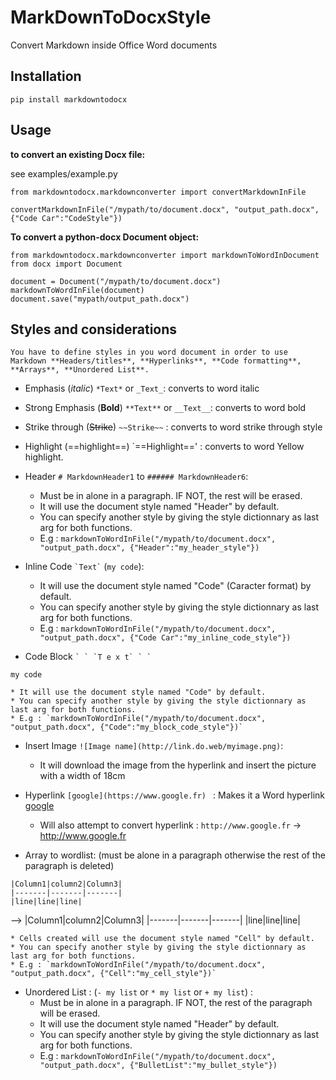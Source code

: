 # MarkDownToDocxStyle
Convert Markdown inside Office Word documents

## Installation

`pip install markdowntodocx`

## Usage



**to convert an existing Docx file:**

see examples/example.py

```
from markdowntodocx.markdownconverter import convertMarkdownInFile

convertMarkdownInFile("/mypath/to/document.docx", "output_path.docx", {"Code Car":"CodeStyle"})
```

**To convert a python-docx Document object:**

```
from markdowntodocx.markdownconverter import markdownToWordInDocument
from docx import Document

document = Document("/mypath/to/document.docx")
markdownToWordInFile(document)
document.save("mypath/output_path.docx")
```

## Styles and considerations
    You have to define styles in you word document in order to use Markdown **Headers/titles**, **Hyperlinks**, **Code formatting**, **Arrays**, **Unordered List**.
    

* Emphasis (*italic*) `*Text*` or `_Text_`:  converts to word italic
* Strong Emphasis (**Bold**) `**Text**` or `__Text__`:  converts to word bold
* Strike through (~~Strike~~) `~~Strike~~` : converts to word strike through style
* Highlight (==highlight==) `==Highlight==' : converts to word Yellow highlight. 
* Header `# MarkdownHeader1` to `###### MarkdownHeader6`: 
    * Must be in alone in a paragraph. IF NOT, the rest will be erased. 
    * It will use the document style named "Header" by default. 
    * You can specify another style by giving the style dictionnary as last arg for both functions. 
    * E.g : `markdownToWordInFile("/mypath/to/document.docx", "output_path.docx", {"Header":"my_header_style"})`
* Inline Code `` `Text` `` (`my code`):
    * It will use the document style named "Code" (Caracter format) by default. 
    * You can specify another style by giving the style dictionnary as last arg for both functions. 
    * E.g : `markdownToWordInFile("/mypath/to/document.docx", "output_path.docx", {"Code Car":"my_inline_code_style"})`
    
* Code Block ``` ` ` `T e x t` ` ` ``` 
```
my code
```

    * It will use the document style named "Code" by default. 
    * You can specify another style by giving the style dictionnary as last arg for both functions. 
    * E.g : `markdownToWordInFile("/mypath/to/document.docx", "output_path.docx", {"Code":"my_block_code_style"})`

* Insert Image ``![Image name](http://link.do.web/myimage.png)``:
    * It will download the image from the hyperlink and insert the picture with a width of 18cm

* Hyperlink `` [google](https://www.google.fr)  `` : Makes it a Word hyperlink [google](https://www.google.fr)
    * Will also attempt to convert hyperlink : `http://www.google.fr` -> http://www.google.fr

* Array to wordlist: (must be alone in a paragraph otherwise the rest  of the paragraph is deleted)
```
|Column1|column2|Column3|
|-------|-------|-------|
|line|line|line|
```
   --> 
|Column1|column2|Column3|
|-------|-------|-------|
|line|line|line|

    * Cells created will use the document style named "Cell" by default. 
    * You can specify another style by giving the style dictionnary as last arg for both functions. 
    * E.g : `markdownToWordInFile("/mypath/to/document.docx", "output_path.docx", {"Cell":"my_cell_style"})`

* Unordered List : (`- my list` or `* my list` or `+ my list`) : 
    * Must be in alone in a paragraph. IF NOT, the rest of the paragraph will be erased. 
    * It will use the document style named "Header" by default. 
    * You can specify another style by giving the style dictionnary as last arg for both functions. 
    * E.g : `markdownToWordInFile("/mypath/to/document.docx", "output_path.docx", {"BulletList":"my_bullet_style"})`
    
